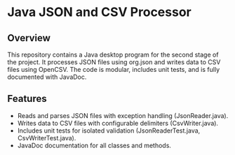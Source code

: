 # Java JSON and CSV Processor
## Overview
This repository contains a Java desktop program for the second stage of the project. It processes JSON files using org.json and writes data to CSV files using OpenCSV. The code is modular, includes unit tests, and is fully documented with JavaDoc.
## Features
- Reads and parses JSON files with exception handling (JsonReader.java).
- Writes data to CSV files with configurable delimiters (CsvWriter.java).
- Includes unit tests for isolated validation (JsonReaderTest.java, CsvWriterTest.java).
- JavaDoc documentation for all classes and methods.